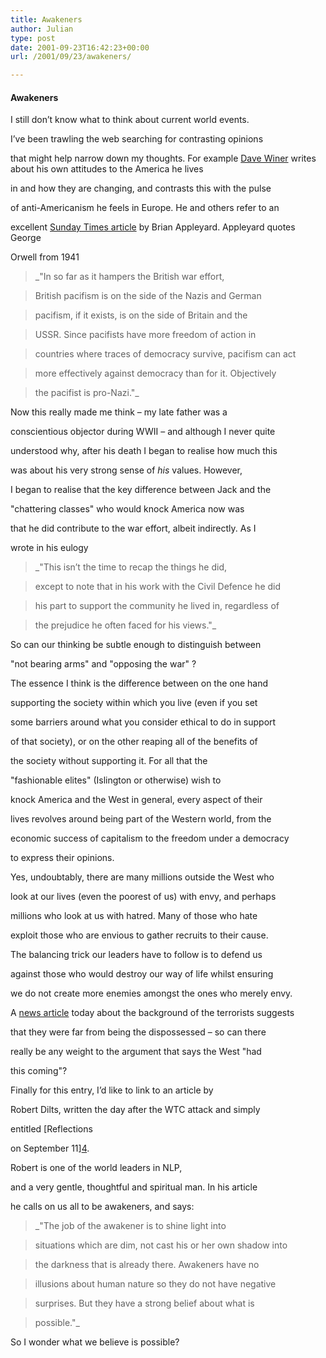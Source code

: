 ```yaml
---
title: Awakeners
author: Julian
type: post
date: 2001-09-23T16:42:23+00:00
url: /2001/09/23/awakeners/

---
```

#### Awakeners

I still don&#8217;t know what to think about current world events.
  
I&#8217;ve been trawling the web searching for contrasting opinions
  
that might help narrow down my thoughts. For example [Dave Winer][1] writes about his own attitudes to the America he lives
  
in and how they are changing, and contrasts this with the pulse
  
of anti-Americanism he feels in Europe. He and others refer to an
  
excellent [Sunday Times article][2] by Brian Appleyard. Appleyard quotes George
  
Orwell from 1941 

> _"In so far as it hampers the British war effort,
      
> British pacifism is on the side of the Nazis and German
      
> pacifism, if it exists, is on the side of Britain and the
      
> USSR. Since pacifists have more freedom of action in
      
> countries where traces of democracy survive, pacifism can act
      
> more effectively against democracy than for it. Objectively
      
> the pacifist is pro-Nazi."_ 

Now this really made me think &#8211; my late father was a
  
conscientious objector during WWII &#8211; and although I never quite
  
understood why, after his death I began to realise how much this
  
was about his very strong sense of _his_ values. However,
  
I began to realise that the key difference between Jack and the
  
"chattering classes" who would knock America now was
  
that he did contribute to the war effort, albeit indirectly. As I
  
wrote in his eulogy 

> _"This isn&#8217;t the time to recap the things he did,
      
> except to note that in his work with the Civil Defence he did
      
> his part to support the community he lived in, regardless of
      
> the prejudice he often faced for his views."_ 

So can our thinking be subtle enough to distinguish between
  
"not bearing arms" and "opposing the war" ?

The essence I think is the difference between on the one hand
  
supporting the society within which you live (even if you set
  
some barriers around what you consider ethical to do in support
  
of that society), or on the other reaping all of the benefits of
  
the society without supporting it. For all that the
  
"fashionable elites" (Islington or otherwise) wish to
  
knock America and the West in general, every aspect of their
  
lives revolves around being part of the Western world, from the
  
economic success of capitalism to the freedom under a democracy
  
to express their opinions.

Yes, undoubtably, there are many millions outside the West who
  
look at our lives (even the poorest of us) with envy, and perhaps
  
millions who look at us with hatred. Many of those who hate
  
exploit those who are envious to gather recruits to their cause.
  
The balancing trick our leaders have to follow is to defend us
  
against those who would destroy our way of life whilst ensuring
  
we do not create more enemies amongst the ones who merely envy.

A [news article][3] today about the background of the terrorists suggests
  
that they were far from being the dispossessed &#8211; so can there
  
really be any weight to the argument that says the West "had
  
this coming"?

Finally for this entry, I&#8217;d like to link to an article by
  
Robert Dilts, written the day after the WTC attack and simply
  
entitled [Reflections
  
on September 11][4].
  
Robert is one of the world leaders in NLP,
  
and a very gentle, thoughtful and spiritual man. In his article
  
he calls on us all to be awakeners, and says: 

> _"The job of the awakener is to shine light into
      
> situations which are dim, not cast his or her own shadow into
      
> the darkness that is already there. Awakeners have no
      
> illusions about human nature so they do not have negative
      
> surprises. But they have a strong belief about what is
      
> possible."_ 

So I wonder what we believe is possible?

 [1]: https://scriptingnews.userland.com/backissues/2001/09/22
 [2]: https://www.sunday-times.co.uk/news/pages/sti/2001/09/23/stiusausa01024.html
 [3]: https://news.bbc.co.uk/hi/english/world/middle_east/newsid_1557000/1557828.stm
 [4]: https://www.nlpu.com/Sept_11.html